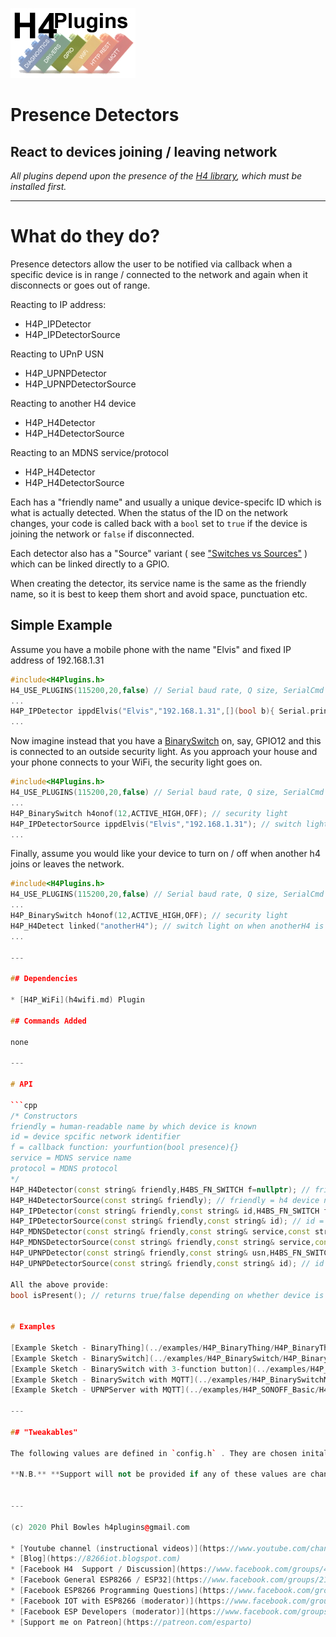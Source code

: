 ![H4P Flyer](/assets/GPIOLogo.jpg) 

# Presence Detectors

## React to devices joining / leaving network

*All plugins depend upon the presence of the [H4 library](https://github.com/philbowles/H4), which must be installed first.*

---

# What do they do?

Presence detectors allow the user to be notified via callback when a specific device is in range / connected to the network and again when it disconnects or goes out of range.

Reacting to IP address:

* H4P_IPDetector
* H4P_IPDetectorSource

Reacting to UPnP USN

* H4P_UPNPDetector
* H4P_UPNPDetectorSource

Reacting to another H4 device

* H4P_H4Detector
* H4P_H4DetectorSource

Reacting to an MDNS service/protocol

* H4P_H4Detector
* H4P_H4DetectorSource

Each has a "friendly name" and usually a unique device-specifc ID which is what is actually detected. When the status of the ID on the network changes, your code is called back with a `bool` set to `true` if the device is joining the network or `false` if disconnected.

Each detector also has a "Source" variant ( see ["Switches vs Sources"](things.md) ) which can be linked directly to a GPIO.

When creating the detector, its service name is the same as the friendly name, so it is best to keep them short and avoid space, punctuation etc.

## Simple Example

Assume you have a mobile phone with the name "Elvis" and fixed IP address of 192.168.1.31

```cpp
#include<H4Plugins.h>
H4_USE_PLUGINS(115200,20,false) // Serial baud rate, Q size, SerialCmd autostop
...
H4P_IPDetector ippdElvis("Elvis","192.168.1.31",[](bool b){ Serial.printf("Elvis has %s the building\n",b ? "entered":"left"); });
...
```

Now imagine instead that you have a [BinarySwitch](things.md) on, say, GPIO12 and this is connected to an outside security light. As you approach your house and your phone connects to your WiFi, the security light goes on.

```cpp
#include<H4Plugins.h>
H4_USE_PLUGINS(115200,20,false) // Serial baud rate, Q size, SerialCmd autostop
...
H4P_BinarySwitch h4onof(12,ACTIVE_HIGH,OFF); // security light
H4P_IPDetectorSource ippdElvis("Elvis","192.168.1.31"); // switch light on when in range
...
```

Finally, assume you would like your device to turn on / off when another h4 joins or leaves the network.

```cpp
#include<H4Plugins.h>
H4_USE_PLUGINS(115200,20,false) // Serial baud rate, Q size, SerialCmd autostop
...
H4P_BinarySwitch h4onof(12,ACTIVE_HIGH,OFF); // security light
H4P_H4Detect linked("anotherH4"); // switch light on when anotherH4 is on network
...

---

## Dependencies

* [H4P_WiFi](h4wifi.md) Plugin

## Commands Added

none

---

# API

```cpp
/* Constructors
friendly = human-readable name by which device is known
id = device spcific network identifier
f = callback function: yourfuntion(bool presence){}
service = MDNS service name
protocol = MDNS protocol
*/
H4P_H4Detector(const string& friendly,H4BS_FN_SWITCH f=nullptr); // friendly = h4 device name. no id needed as it IS the friendly name
H4P_H4DetectorSource(const string& friendly); // friendly = h4 device name. no id needed as it IS the friendly name
H4P_IPDetector(const string& friendly,const string& id,H4BS_FN_SWITCH f=nullptr); // id = IP address
H4P_IPDetectorSource(const string& friendly,const string& id); // id = IP address
H4P_MDNSDetector(const string& friendly,const string& service,const string& protocol,H4BS_FN_SWITCH f=nullptr);
H4P_MDNSDetectorSource(const string& friendly,const string& service,const string& protocol);
H4P_UPNPDetector(const string& friendly,const string& usn,H4BS_FN_SWITCH f=nullptr); // id = UPnP USN
H4P_UPNPDetectorSource(const string& friendly,const string& id); // id = UPnP USN

All the above provide:
bool isPresent(); // returns true/false depending on whether device is present / absent


# Examples

[Example Sketch - BinaryThing](../examples/H4P_BinaryThing/H4P_BinaryThing.ino)
[Example Sketch - BinarySwitch](../examples/H4P_BinarySwitch/H4P_BinarySwitch.ino)
[Example Sketch - BinarySwitch with 3-function button](../examples/H4P_BinarySwitchmfnb/H4P_BinarySwitchmfnb.ino)
[Example Sketch - BinarySwitch with MQTT](../examples/H4P_BinarySwitchMQTT/H4P_BinarySwitchMQTT.ino)
[Example Sketch - UPNPServer with MQTT](../examples/H4P_SONOFF_Basic/H4P_SONOFF_Basic.ino)

---

## "Tweakables"

The following values are defined in `config.h` . They are chosen initally to set a good balance between stability, performance and memory / stack usage. *It is not advisable to change them unless you know exactly what you are doing and why*. 

**N.B.** **Support will not be provided if any of these values are changed.**


---

(c) 2020 Phil Bowles h4plugins@gmail.com

* [Youtube channel (instructional videos)](https://www.youtube.com/channel/UCYi-Ko76_3p9hBUtleZRY6g)
* [Blog](https://8266iot.blogspot.com)
* [Facebook H4  Support / Discussion](https://www.facebook.com/groups/444344099599131/)
* [Facebook General ESP8266 / ESP32](https://www.facebook.com/groups/2125820374390340/)
* [Facebook ESP8266 Programming Questions](https://www.facebook.com/groups/esp8266questions/)
* [Facebook IOT with ESP8266 (moderator)](https://www.facebook.com/groups/1591467384241011/)
* [Facebook ESP Developers (moderator)](https://www.facebook.com/groups/ESP8266/)
* [Support me on Patreon](https://patreon.com/esparto)

